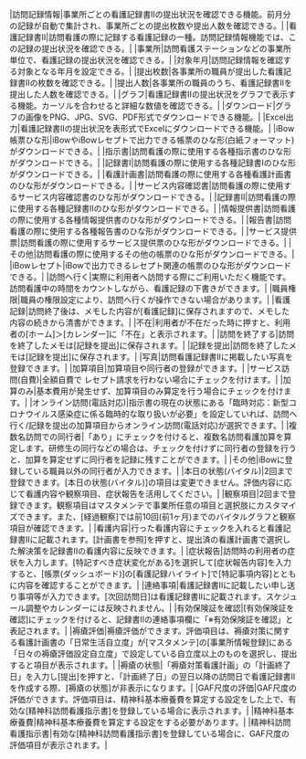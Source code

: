 
|訪問記録情報|事業所ごとの看護記録書Ⅱの提出状況を確認できる機能。前月分の記録が自動で集計され、事業所ごとの提出枚数や提出人数を確認できる。|
|看護記録書Ⅱ|訪問看護の際に記録する看護記録の一種。訪問記録情報機能では、この記録の提出状況を確認できる。|
|事業所|訪問看護ステーションなどの事業所単位で、看護記録の提出状況を確認できる。|
|対象年月|訪問記録情報を確認する対象となる年月を設定できる。|
|提出枚数|各事業所の職員が提出した看護記録書Ⅱの枚数を確認できる。|
|提出人数|各事業所の職員のうち、看護記録書Ⅱを提出した人数を確認できる。|
|グラフ|看護記録書Ⅱの提出状況をグラフで表示する機能。カーソルを合わせると詳細な数値を確認できる。|
|ダウンロード|グラフの画像をPNG、JPG、SVG、PDF形式でダウンロードできる機能。|
|Excel出力|看護記録書Ⅱの提出状況を表形式でExcelにダウンロードできる機能。|
|iBow帳票ひな形|iBowやiBowレセプトで出力できる帳票のひな形(白紙フォーマット)がダウンロードできる。|
|指示書|訪問看護の際に使用する各種指示書のひな形がダウンロードできる。|
|記録書Ⅰ|訪問看護の際に使用する各種記録書Ⅰのひな形がダウンロードできる。|
|看護計画書|訪問看護の際に使用する各種看護計画書のひな形がダウンロードできる。|
|サービス内容確認書|訪問看護の際に使用するサービス内容確認書のひな形がダウンロードできる。|
|記録書Ⅱ|訪問看護の際に使用する各種記録書Ⅱのひな形がダウンロードできる。|
|情報提供書|訪問看護の際に使用する各種情報提供書のひな形がダウンロードできる。|
|報告書|訪問看護の際に使用する各種報告書のひな形がダウンロードできる。|
|サービス提供票|訪問看護の際に使用するサービス提供票のひな形がダウンロードできる。|
|その他|訪問看護の際に使用するその他の帳票のひな形がダウンロードできる。|
|iBowレセプト|iBowで出力できるレセプト関連の帳票のひな形がダウンロードできる。|
|訪問へ行く|実際に利用者へ訪問する際にご利用いただく機能です。訪問看護中の時間をカウントしながら、看護記録の下書きができます。|
|職員権限|職員の権限設定により、訪問へ行くが操作できない場合があります。|
|看護記録|訪問終了後は、メモした内容が[看護記録]に保存されますので、メモした内容の続きから清書ができます。|
|不在|利用者が不在だった時に押すと、利用者の[ホーム]＞[カレンダー]に「不在」と表示されます。|
|訪問を終了する|訪問を終了したメモは[記録を提出]に保存されます。|
|記録を提出|訪問を終了したメモは[記録を提出]に保存されます。|
|写真|訪問看護記録書Ⅱに掲載したい写真を登録できます。|
|加算項目|加算項目や同行者の登録ができます。|
|サービス訪問(自費)|全額自費で レセプト請求を行わない場合にチェックを付けます。|
|加算のみ|基本費用が発生せず、加算項目のみ算定を行う場合にチェックを付けます。|
|オンライン訪問(電話対応)|指示書の現在の状態にある「臨時対応：新型コロナウイルス感染症に係る臨時的な取り扱いが必要」を設定していれば、訪問へ行く/記録を提出の加算項目からオンライン訪問(電話対応)が選択できます。|
|複数名訪問での同行者|「あり」にチェックを付けると、複数名訪問看護加算を算定します。研修生の同行などの場合は、チェックを付けずに同行者の登録を行うと、加算を算定せずに同行者を記録に残すことができます。|
|その他|iBowに登録している職員以外の同行者が入力できます。|
|本日の状態(バイタル)|2回まで登録できます。[本日の状態(バイタル)]の項目は変更できません。評価内容に応じて看護内容や観察項目、症状報告を活用してください。|
|観察項目|2回まで登録できます。観察項目はマスタメンテで事業所任意の項目と選択肢にカスタマイズできます。また、[経過観察]では前10回(前1ヶ月)までのバイタルグラフと観察項目が確認できます。|
|看護内容|行った看護内容にチェックを入れると看護記録書Ⅱに記載されます。[計画書を参照]を押すと、提出済の看護計画書で選択した解決策を記録書Ⅱの看護内容に反映できます。|
|症状報告|訪問時の利用者の症状を入力します。[特記すべき症状変化がある]を選択して[症状報告内容]を入力すると、[帳票(ダッシュボード)]の[看護記録ハイライト]で[特記事項内容]とともに内容を確認することができます。|
|連絡事項|看護記録書Ⅱに記載したい申し送り事項等が入力できます。[次回訪問日]は看護記録書Ⅱに記載されます。スケジュール調整やカレンダーには反映されません。|
|有効保険証を確認|[有効保険証を確認]にチェックを付けると、記録書Ⅱの連絡事項欄に「※有効保険証を確認」と表記されます。|
|褥瘡評価|褥瘡評価ができます。評価項目は、褥瘡対策に関する看護計画書の「日常生活自立度」が[マスタメンテ]の[事業所情報登録]にある「日々の褥瘡評価設定自立度」で設定している自立度以上のものを選択し、提出すると項目が表示されます。|
|褥瘡の状態|「褥瘡対策看護計画」の「計画終了日」を入力し[提出]を押すと、「計画終了日」の翌日以降の訪問日で看護記録書Ⅱを作成する際、[褥瘡の状態]が非表示になります。|
|GAF尺度の評価|GAF尺度の評価ができます。評価項目は、精神科基本療養費を算定する設定をした上で、有効な[精神科訪問看護指示書]を登録している場合に表示されます。|
|精神科基本療養費|精神科基本療養費を算定する設定をする必要があります。|
|精神科訪問看護指示書|有効な[精神科訪問看護指示書]を登録している場合に、GAF尺度の評価項目が表示されます。|